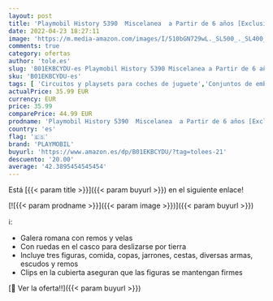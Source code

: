 ```yaml
---
layout: post
title: 'Playmobil History 5390  Miscelanea  a Partir de 6 años [Exclusivo]'
date: 2022-04-23 18:27:11
image: 'https://m.media-amazon.com/images/I/510bGN729wL._SL500_._SL400_.jpg'
comments: true
category: ofertas
author: 'tole.es'
slug: 'B01EKBCYDU-es Playmobil History 5390 Miscelanea a Partir de 6 años...'
sku: 'B01EKBCYDU-es'
tags: [ 'Circuitos y playsets para coches de juguete','Conjuntos de embarcaciones para niños','Juguetes','Juguetes y juegos','Vehículos de juguete para niños','playmobil','🇪🇸', ]
actualPrice: 35.99 EUR
currency: EUR
price: 35.99
comparePrice: 44.99 EUR
prodname: 'Playmobil History 5390  Miscelanea  a Partir de 6 años [Exclusivo]'
country: 'es'
flag: '🇪🇸'
brand: 'PLAYMOBIL'
buyurl: 'https://www.amazon.es/dp/B01EKBCYDU/?tag=tolees-21'
descuento: '20.00'
average: '42.3895454545454'
---
```


Está [{{< param title >}}]({{< param buyurl >}}) en el siguiente enlace!

[![{{< param prodname >}}]({{< param image >}})]({{< param buyurl >}})

ℹ️:

- Galera romana con remos y velas
- Con ruedas en el casco para deslizarse por tierra
- Incluye tres figuras, comida, copas, jarrones, cestas, diversas armas, escudos y remos
- Clips en la cubierta aseguran que las figuras se mantengan firmes

[🛒 Ver la oferta!!]({{< param buyurl >}})

